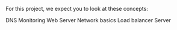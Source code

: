 For this project, we expect you to look at these concepts:

DNS
Monitoring
Web Server
Network basics
Load balancer
Server
